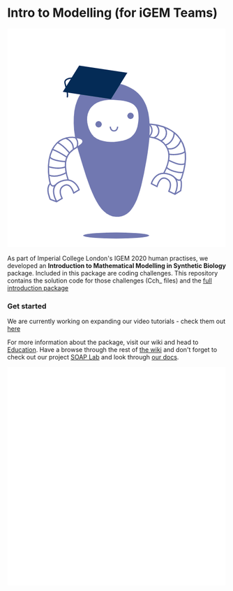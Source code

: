 # Intro to Modelling (for iGEM Teams)

![academic_bot](./static/academic_bot2.gif)

<script
                src="https://unpkg.com/@lottiefiles/lottie-player@latest/dist/lottie-player.js"></script><lottie-player src="https://assets2.lottiefiles.com/private_files/lf30_9lp5qlnf.json" background="transparent" speed="1" style="width: 300px; height: 300px;" loop controls autoplay></lottie-player>

As part of Imperial College London's IGEM 2020 human practises, we developed an **Introduction to Mathematical Modelling in Synthetic Biology** package. Included in this package are coding challenges. This repository contains the solution code for those challenges (Cch_ files) and the [full introduction package](./T--Imperial_College--introtomodelling.pdf)

### Get started

We are currently working on expanding our video tutorials - check them out [here](https://www.youtube.com/playlist?list=PLTzF6JV_DoE2Nuhbmt52nTYaCz-roHNUl)

For more information about the package, visit our wiki and head to [Education](https://2020.igem.org/Team:Imperial_College/Education).
Have a browse through the rest of [the wiki](https://2020.igem.org/Team:Imperial_College) and don't forget to check out our project [SOAP Lab](soaplab.io) and look through [our docs](https://imperial-igem.github.io/DJANGO-Assembly-Methods/).

![logo](./static/soaplab_logo.gif)
